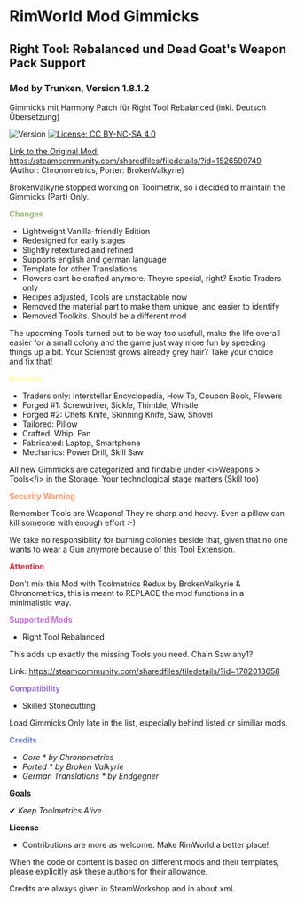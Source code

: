 # RimWorld Mod Gimmicks
## Right Tool: Rebalanced und Dead Goat's Weapon Pack Support
### Mod by Trunken, Version 1.8.1.2

Gimmicks mit Harmony Patch für Right Tool Rebalanced (inkl. Deutsch Übersetzung) 

<img src="https://camo.githubusercontent.com/1e4f97e52db576a793e373a27c2de38c026bb3f1/68747470733a2f2f696d672e736869656c64732e696f2f62616467652f52696d776f726c642d312e302d677265656e2e737667" alt="Version" data-canonical-src="https://img.shields.io/badge/Rimworld-1.0-green.svg" style="max-width:100%;"></a>
<a href="http://creativecommons.org/licenses/by-nc-sa/4.0/" rel="nofollow"><img src="https://camo.githubusercontent.com/322fefce6b2264d9ff2ad35ea5dcd4622e437b04/68747470733a2f2f696d672e736869656c64732e696f2f62616467652f4c6963656e73652d434325323042592d2d4e432d2d5341253230342e302d626c75652e737667" alt="License: CC BY-NC-SA 4.0" data-canonical-src="https://img.shields.io/badge/License-CC%20BY--NC--SA%204.0-blue.svg" style="max-width:100%;">

Link to the Original Mod: https://steamcommunity.com/sharedfiles/filedetails/?id=1526599749 (Author: Chronometrics, Porter: BrokenValkyrie)

BrokenValkyrie stopped working on Toolmetrix, so i decided to maintain the Gimmicks (Part) Only.

<b><font color="#9AB973">Changes</font></b>

  - Lightweight Vanilla-friendly Edition
  - Redesigned for early stages
  - Slightly retextured and refined
  - Supports english and german language
  - Template for other Translations
  - Flowers cant be crafted anymore. Theyre special, right? Exotic Traders only
  - Recipes adjusted, Tools are unstackable now
  - Removed the material part to make them unique, and easier to identify
  - Removed Toolkits. Should be a different mod

The upcoming Tools turned out to be way too usefull, make the life overall easier for a small colony and the game just way more fun by speeding things up a bit. Your Scientist grows already grey hair? Take your choice and fix that!

<b><font color="#FFFF99">Item List</font></b>

  - Traders only: Interstellar Encyclopedia, How To, Coupon Book, Flowers
  - Forged #1: Screwdriver, Sickle, Thimble, Whistle
  - Forged #2: Chefs Knife, Skinning Knife, Saw, Shovel
  - Tailored: Pillow
  - Crafted: Whip, Fan
  - Fabricated: Laptop, Smartphone
  - Mechanics: Power Drill, Skill Saw

All new Gimmicks are categorized and findable under &lt;i&gt;Weapons > Tools&lt;/i&gt; in the Storage. Your technological stage matters (Skill too)

<b><font color="#FF9966">Security Warning</font></b>

Remember Tools are Weapons! They're sharp and heavy. Even a pillow can kill someone with enough effort :-)

We take no responsibility for burning colonies beside that, given that no one wants to wear a Gun anymore because of this Tool Extension.

<b><font color="#ED2939">Attention</font></b>

Don't mix this Mod with Toolmetrics Redux by BrokenValkyrie & Chronometrics, this is meant to REPLACE the mod functions in a minimalistic way.

<b><font color="#C970DB">Supported Mods</font></b>

  - Right Tool Rebalanced
 
This adds up exactly the missing Tools you need. Chain Saw any1?

Link: https://steamcommunity.com/sharedfiles/filedetails/?id=1702013658

<b><font color="#9370DB">Compatibility</font></b>

  - Skilled Stonecutting

Load Gimmicks Only late in the list, especially behind listed or similiar mods.

<b><font color="#7083DB">Credits</font></b>
- <em>Core * by Chronometrics</em>
- <em>Ported * by Broken Valkyrie</em>
- <em>German Translations * by Endgegner</em>

<b>Goals</b>

✔ <em>Keep Toolmetrics Alive</em>

<b>License</b>
- Contributions are more as welcome. Make RimWorld a better place!

When the code or content is based on different mods and their templates, please explicitly ask these authors for their allowance.

Credits are always given in SteamWorkshop and in about.xml.


